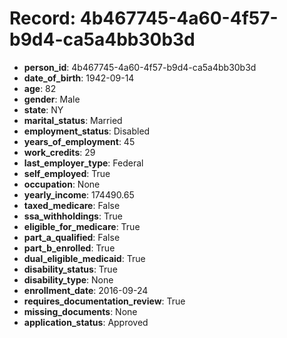 # Record: 4b467745-4a60-4f57-b9d4-ca5a4bb30b3d

- **person_id**: 4b467745-4a60-4f57-b9d4-ca5a4bb30b3d
- **date_of_birth**: 1942-09-14
- **age**: 82
- **gender**: Male
- **state**: NY
- **marital_status**: Married
- **employment_status**: Disabled
- **years_of_employment**: 45
- **work_credits**: 29
- **last_employer_type**: Federal
- **self_employed**: True
- **occupation**: None
- **yearly_income**: 174490.65
- **taxed_medicare**: False
- **ssa_withholdings**: True
- **eligible_for_medicare**: True
- **part_a_qualified**: False
- **part_b_enrolled**: True
- **dual_eligible_medicaid**: True
- **disability_status**: True
- **disability_type**: None
- **enrollment_date**: 2016-09-24
- **requires_documentation_review**: True
- **missing_documents**: None
- **application_status**: Approved